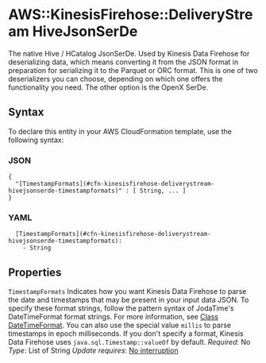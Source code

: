 # AWS::KinesisFirehose::DeliveryStream HiveJsonSerDe<a name="aws-properties-kinesisfirehose-deliverystream-hivejsonserde"></a>

The native Hive / HCatalog JsonSerDe\. Used by Kinesis Data Firehose for deserializing data, which means converting it from the JSON format in preparation for serializing it to the Parquet or ORC format\. This is one of two deserializers you can choose, depending on which one offers the functionality you need\. The other option is the OpenX SerDe\.

## Syntax<a name="aws-properties-kinesisfirehose-deliverystream-hivejsonserde-syntax"></a>

To declare this entity in your AWS CloudFormation template, use the following syntax:

### JSON<a name="aws-properties-kinesisfirehose-deliverystream-hivejsonserde-syntax.json"></a>

```
{
  "[TimestampFormats](#cfn-kinesisfirehose-deliverystream-hivejsonserde-timestampformats)" : [ String, ... ]
}
```

### YAML<a name="aws-properties-kinesisfirehose-deliverystream-hivejsonserde-syntax.yaml"></a>

```
  [TimestampFormats](#cfn-kinesisfirehose-deliverystream-hivejsonserde-timestampformats):
    - String
```

## Properties<a name="aws-properties-kinesisfirehose-deliverystream-hivejsonserde-properties"></a>

`TimestampFormats`  <a name="cfn-kinesisfirehose-deliverystream-hivejsonserde-timestampformats"></a>
Indicates how you want Kinesis Data Firehose to parse the date and timestamps that may be present in your input data JSON\. To specify these format strings, follow the pattern syntax of JodaTime's DateTimeFormat format strings\. For more information, see [Class DateTimeFormat](https://www.joda.org/joda-time/apidocs/org/joda/time/format/DateTimeFormat.html)\. You can also use the special value `millis` to parse timestamps in epoch milliseconds\. If you don't specify a format, Kinesis Data Firehose uses `java.sql.Timestamp::valueOf` by default\.
*Required*: No
*Type*: List of String
*Update requires*: [No interruption](https://docs.aws.amazon.com/AWSCloudFormation/latest/UserGuide/using-cfn-updating-stacks-update-behaviors.html#update-no-interrupt)

